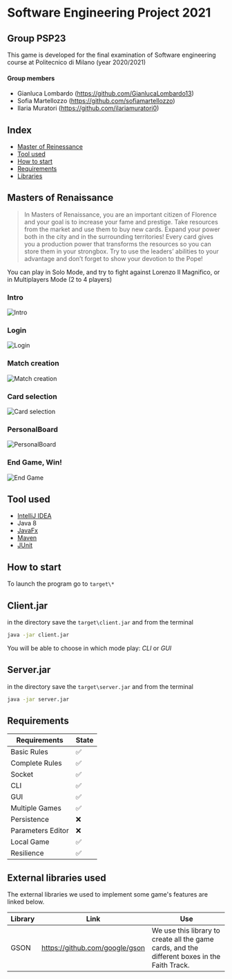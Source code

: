 # Software Engineering Project 2021

## Group PSP23 
This game is developed for the final examination of Software engineering course at Politecnico di Milano (year 2020/2021)
#### Group members
* Gianluca Lombardo (https://github.com/GianlucaLombardo13)
* Sofia Martellozzo (https://github.com/sofiamartellozzo)
* Ilaria Muratori (https://github.com/ilariamuratori0)

## Index
* [Master of Reinessance](#game)
* [Tool used](#toolused)
* [How to start](#usage)
* [Requirements](#requirements)
* [Libraries](#libraries)

<a name= "game"></a>
## Masters of Renaissance
> In Masters of Renaissance, you are an important citizen of Florence and your goal is to increase your fame and prestige. Take resources from the market and use them to buy new cards. Expand your power both in the city and in the surrounding territories! Every card gives you a production power that transforms the resources so you can store them in your strongbox. Try to use the leaders’ abilities to your advantage and don’t forget to show your devotion to the Pope!

You can play in Solo Mode, and try to fight against Lorenzo Il Magnifico, or in Multiplayers Mode (2 to 4 players) 

### Intro
![Intro](deliverables/images/IntroImage.png?raw=true)

### Login
![Login](deliverables/images/LoginImage.png?raw=true)

### Match creation
![Match creation](deliverables/images/RoomSizeImage.png?raw=true)

### Card selection
![Card selection](deliverables/images/ChooseCardsImage.png?raw=true)

### PersonalBoard
![PersonalBoard](deliverables/images/PersonalBoardImage.png?raw=true)

### End Game, Win!
![End Game](deliverables/images/EndGameImage.png?raw=true)


<a name="toolused"></a>
## Tool used
* [IntelliJ IDEA](https://www.jetbrains.com/idea/)
* Java 8
* [JavaFx](https://openjfx.io)
* [Maven](https://maven.apache.org)
* [JUnit](https://junit.org/junit5/)

<a name="usage"></a>
## How to start
To launch the program go to `target\*`

## Client.jar
in the directory save the `target\client.jar` and from the terminal 

```bash
java -jar client.jar
```

You will be able to choose in which mode play: *CLI* or *GUI* 

## Server.jar
in the directory save the `target\server.jar` and from the terminal

```bash
java -jar server.jar
```

<a name="requirements"></a>
## Requirements
| Requirements | State |
| ------------ | ----- |
| Basic Rules  |   ✅ |
| Complete Rules |  ✅ |
| Socket       |  ✅ |
| CLI          |  ✅ |
| GUI          |  ✅ | 
| Multiple Games |  ✅ |
| Persistence   |  ❌ |
| Parameters Editor |  ❌ |
| Local Game   |  ✅ |
| Resilience   |  ✅ |

<a name="libraries"></a>
## External libraries used
The external libraries we used to implement some game's features are linked below.

| Library | Link | Use |
| ------ | ------ | ------ |
| GSON | https://github.com/google/gson | We use this library to create all the game cards, and the different boxes in the Faith Track. |

